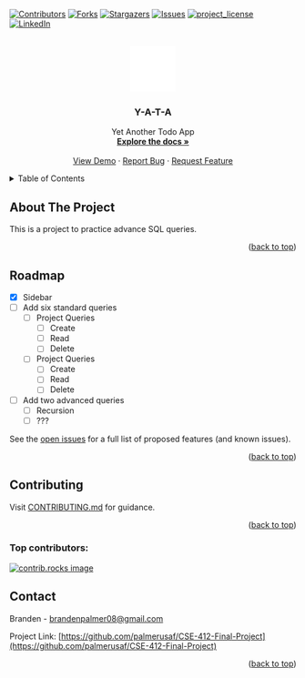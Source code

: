 <!-- Improved compatibility of back to top link: See: https://github.com/othneildrew/Best-README-Template/pull/73 -->

<a id="readme-top"></a>

<!--
*** Thanks for checking out the Best-README-Template. If you have a suggestion
*** that would make this better, please fork the repo and create a pull request
*** or simply open an issue with the tag "enhancement".
*** Don't forget to give the project a star!
*** Thanks again! Now go create something AMAZING! :D
-->

<!-- PROJECT SHIELDS -->
<!--
*** I'm using markdown "reference style" links for readability.
*** Reference links are enclosed in brackets [ ] instead of parentheses ( ).
*** See the bottom of this document for the declaration of the reference variables
*** for contributors-url, forks-url, etc. This is an optional, concise syntax you may use.
*** https://www.markdownguide.org/basic-syntax/#reference-style-links
-->

[![Contributors][contributors-shield]][contributors-url]
[![Forks][forks-shield]][forks-url]
[![Stargazers][stars-shield]][stars-url]
[![Issues][issues-shield]][issues-url]
[![project_license][license-shield]][license-url]
[![LinkedIn][linkedin-shield]][linkedin-url]

<!-- PROJECT LOGO -->
<br />
<div align="center">
  <a href="https://github.com/palmerusaf/CSE-412-Final-Project">
    <img src="./public/vite.svg" alt="Logo" width="80" height="80">
  </a>

<h3 align="center">Y-A-T-A</h3>

  <p align="center">
    Yet Another Todo App
    <br />
    <a href="https://github.com/palmerusaf/CSE-412-Final-Project"><strong>Explore the docs »</strong></a>
    <br />
    <br />
    <a href="https://github.com/palmerusaf/CSE-412-Final-Project">View Demo</a>
    &middot;
    <a href="https://github.com/palmerusaf/CSE-412-Final-Project/issues/new?labels=bug&template=bug-report---.md">Report Bug</a>
    &middot;
    <a href="https://github.com/palmerusaf/CSE-412-Final-Project/issues/new?labels=enhancement&template=feature-request---.md">Request Feature</a>
  </p>
</div>

<!-- TABLE OF CONTENTS -->
<details>
  <summary>Table of Contents</summary>
  <ol>
    <li>
      <a href="#about-the-project">About The Project</a>
      <ul>
        <li><a href="#built-with">Built With</a></li>
      </ul>
    </li>
    <li>
      <ul>
        <li><a href="#prerequisites">Prerequisites</a></li>
        <li><a href="#installation">Installation</a></li>
      </ul>
    </li>
    <li><a href="#usage">Usage</a></li>
    <li><a href="#roadmap">Roadmap</a></li>
    <li><a href="#contributing">Contributing</a></li>
    <li><a href="#contact">Contact</a></li>
  </ol>
</details>

<!-- ABOUT THE PROJECT -->

## About The Project

This is a project to practice advance SQL queries.

<p align="right">(<a href="#readme-top">back to top</a>)</p>

<!-- ROADMAP -->

## Roadmap

- [x] Sidebar
- [ ] Add six standard queries
  - [ ] Project Queries
    - [ ] Create
    - [ ] Read
    - [ ] Delete
  - [ ] Project Queries
    - [ ] Create
    - [ ] Read
    - [ ] Delete
- [ ] Add two advanced queries
  - [ ] Recursion
  - [ ] ???

See the [open issues](https://github.com/palmerusaf/CSE-412-Final-Project/issues) for a full list of proposed features (and known issues).

<p align="right">(<a href="#readme-top">back to top</a>)</p>

<!-- CONTRIBUTING -->

## Contributing

Visit [CONTRIBUTING.md](./CONTRIBUTING.md) for guidance.

<p align="right">(<a href="#readme-top">back to top</a>)</p>

### Top contributors:

<a href="https://github.com/palmerusaf/CSE-412-Final-Project/graphs/contributors">
  <img src="https://contrib.rocks/image?repo=palmerusaf/CSE-412-Final-Project" alt="contrib.rocks image" />
</a>

<!-- CONTACT -->

## Contact

Branden - brandenpalmer08@gmail.com

Project Link: [https://github.com/palmerusaf/CSE-412-Final-Project](https://github.com/palmerusaf/CSE-412-Final-Project)

<p align="right">(<a href="#readme-top">back to top</a>)</p>

<!-- MARKDOWN LINKS & IMAGES -->
<!-- https://www.markdownguide.org/basic-syntax/#reference-style-links -->

[contributors-shield]: https://img.shields.io/github/contributors/palmerusaf/CSE-412-Final-Project.svg?style=for-the-badge
[contributors-url]: https://github.com/palmerusaf/CSE-412-Final-Project/graphs/contributors
[forks-shield]: https://img.shields.io/github/forks/palmerusaf/CSE-412-Final-Project.svg?style=for-the-badge
[forks-url]: https://github.com/palmerusaf/CSE-412-Final-Project/network/members
[stars-shield]: https://img.shields.io/github/stars/palmerusaf/CSE-412-Final-Project.svg?style=for-the-badge
[stars-url]: https://github.com/palmerusaf/CSE-412-Final-Project/stargazers
[issues-shield]: https://img.shields.io/github/issues/palmerusaf/CSE-412-Final-Project.svg?style=for-the-badge
[issues-url]: https://github.com/palmerusaf/CSE-412-Final-Project/issues
[license-shield]: https://img.shields.io/github/license/palmerusaf/CSE-412-Final-Project.svg?style=for-the-badge
[license-url]: https://github.com/palmerusaf/CSE-412-Final-Project/blob/master/LICENSE.txt
[linkedin-shield]: https://img.shields.io/badge/-LinkedIn-black.svg?style=for-the-badge&logo=linkedin&colorB=555
[linkedin-url]: https://linkedin.com/in/linkedin_username
